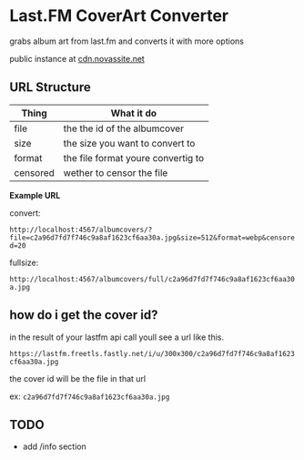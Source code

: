 # Last.FM CoverArt Converter
grabs album art from last.fm and converts it with more options

public instance at [cdn.novassite.net](https://cdn.novassite.net/albumcovers/?file=c2a96d7fd7f746c9a8af1623cf6aa30a.jpg&size=512&format=webp&censored=20)

## URL Structure

| Thing | What it do |
|---|---|
| file | the the id of the albumcover |
| size | the size you want to convert to
| format | the file format youre convertig to |
| censored | wether to censor the file |


**Example URL**

convert:

``http://localhost:4567/albumcovers/?file=c2a96d7fd7f746c9a8af1623cf6aa30a.jpg&size=512&format=webp&censored=20``

fullsize:

``http://localhost:4567/albumcovers/full/c2a96d7fd7f746c9a8af1623cf6aa30a.jpg``
## how do i get the cover id?

in the result of your lastfm api call youll see a url like this.

``https://lastfm.freetls.fastly.net/i/u/300x300/c2a96d7fd7f746c9a8af1623cf6aa30a.jpg``

the cover id will be the file in that url 

ex: ``c2a96d7fd7f746c9a8af1623cf6aa30a.jpg``

## TODO
* add /info section 

